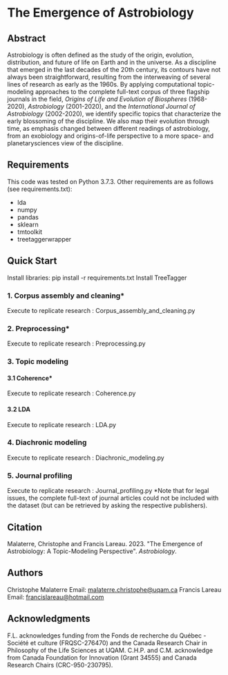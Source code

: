 # The Emergence of Astrobiology
## Abstract
Astrobiology is often defined as the study of the origin, evolution, distribution, and future of life on Earth and in the universe. As a discipline that emerged in the last decades of the 20th century, its contours have not always been straightforward, resulting from the interweaving of several lines of research as early as the 1960s. By applying computational topic-modeling approaches to the complete full-text corpus of three flagship journals in the field, <em>Origins of Life and Evolution of Biospheres</em> (1968-2020), <em>Astrobiology</em> (2001-2020), and the <em>International Journal of Astrobiology</em> (2002-2020), we identify specific topics that characterize the early blossoming of the discipline. We also map their evolution through time, as emphasis changed between different readings of astrobiology, from an exobiology and origins-of-life perspective to a more space- and planetarysciences view of the discipline.

## Requirements
This code was tested on Python 3.7.3. Other requirements are as follows (see requirements.txt):
- lda
- numpy
- pandas
- sklearn
- tmtoolkit
- treetaggerwrapper
## Quick Start
Install libraries: pip install -r requirements.txt
Install TreeTagger
### 1. Corpus assembly and cleaning*
Execute to replicate research : Corpus_assembly_and_cleaning.py
### 2. Preprocessing*
Execute to replicate research : Preprocessing.py
### 3. Topic modeling
#### 3.1 Coherence*
Execute to replicate research : Coherence.py
#### 3.2 LDA
Execute to replicate research : LDA.py
### 4. Diachronic modeling
Execute to replicate research : Diachronic_modeling.py
### 5. Journal profiling
Execute to replicate research : Journal_profiling.py
*Note that for legal issues, the complete full-text of journal articles could not be included with the dataset (but can be retrieved by asking the respective publishers).

## Citation
Malaterre, Christophe and Francis Lareau. 2023. "The Emergence of Astrobiology: A Topic-Modeling Perspective". <em>Astrobiology</em>.

## Authors
Christophe Malaterre
Email: malaterre.christophe@uqam.ca
Francis Lareau
Email: francislareau@hotmail.com
## Acknowledgments
F.L. acknowledges funding from the Fonds de recherche du Québec - Société et culture (FRQSC-276470) and the Canada Research Chair in Philosophy of the Life Sciences at UQAM. C.H.P. and C.M. acknowledge from Canada Foundation for Innovation (Grant 34555) and Canada Research Chairs (CRC-950-230795).
